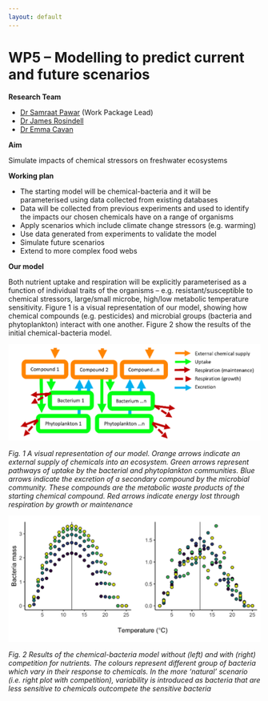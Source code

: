 ```yaml
---
layout: default
---
```


# WP5 – Modelling to predict current and future scenarios 

**Research Team**
+ [Dr Samraat Pawar](https://www.imperial.ac.uk/people/s.pawar) (Work Package Lead)
+ [Dr James Rosindell](https://www.imperial.ac.uk/people/j.rosindell)
+ [Dr Emma Cavan](https://www.imperial.ac.uk/people/e.cavan)

**Aim** 

Simulate impacts of chemical stressors on freshwater ecosystems

**Working plan**

+ The starting model will be chemical-bacteria and it will be parameterised using data collected from existing databases 
+ Data will be collected from previous experiments and used to identify the impacts our chosen chemicals have on a range of organisms
+ Apply scenarios which include climate change stressors (e.g. warming)
+ Use data generated from experiments to validate the model
+ Simulate future scenarios
+ Extend to more complex food webs

**Our model**

Both nutrient uptake and respiration will be explicitly parameterised as a function of individual traits of the organisms – e.g. resistant/susceptible to chemical stressors, large/small microbe, high/low metabolic temperature sensitivity. Figure 1 is a visual representation of our model, showing how chemical compounds (e.g. pesticides) and microbial groups (bacteria and phytoplankton) interact with one another. Figure 2 show the results of the initial chemical-bacteria model.

![](/assets/img/WP5Fig1.png)

*Fig. 1 A visual representation of our model. Orange arrows indicate an external supply of chemicals into an ecosystem. Green arrows represent pathways of uptake by the bacterial and phytoplankton communities. Blue arrows indicate the excretion of a secondary compound by the microbial community. These compounds are the metabolic waste products of the starting chemical compound. Red arrows indicate energy lost through respiration by growth or maintenance*

![](/assets/img/WP5Fig2.png)

*Fig. 2 Results of the chemical-bacteria model without (left) and with (right) competition for nutrients. The colours represent different group of bacteria which vary in their response to chemicals. In the more ‘natural’ scenario (i.e. right plot with competition), variability is introduced as bacteria that are less sensitive to chemicals outcompete the sensitive bacteria*
